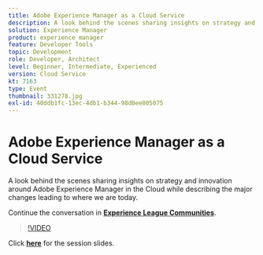 ```yaml
---
title: Adobe Experience Manager as a Cloud Service
description: A look behind the scenes sharing insights on strategy and innovation around Adobe Experience Manager in the Cloud while describing the major changes leading to where we are today. This session was delivered as part of Adobe Developers Live Content event.
solution: Experience Manager
product: experience manager
feature: Developer Tools
topic: Development
role: Developer, Architect
level: Beginner, Intermediate, Experienced
version: Cloud Service
kt: 7163
type: Event
thumbnail: 331278.jpg
exl-id: 40ddb1fc-13ec-4db1-b344-98d0ee805075
---
```

# Adobe Experience Manager as a Cloud Service

A look behind the scenes sharing insights on strategy and innovation around Adobe Experience Manager in the Cloud while describing the major changes leading to where we are today.

Continue the conversation in **[Experience League Communities](https://adobe.ly/36Yd3v6)**.

>[!VIDEO](https://video.tv.adobe.com/v/331278/?quality=12&learn=on&hidetitle=true)

Click **[here](/help/adobe-developers-live/assets/experience-manager-as-cloud-service.pdf)** for the session slides.
